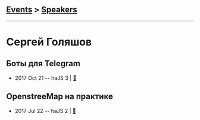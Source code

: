 ## [Events](../README.md) > [Speakers](../speakers.md)
---

# Сергей Голяшов

## Боты для Telegram
- 2017 Oct 21 -- haJS 3  | [:notebook:](https://hajs.ru/pres/2017-10-21/telegram-bots.pdf)  
## OpenstreeMap на практике
- 2017 Jul 22 -- haJS 2  | [:notebook:](https://vk.com/doc90577478_447942874)  
